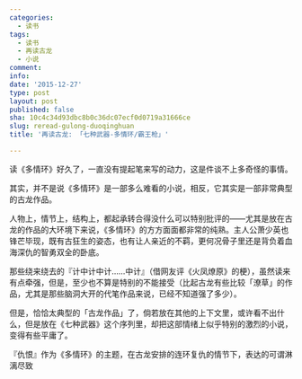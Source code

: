 ```yaml
---
categories:
  - 读书
tags:
  - 读书
  - 再读古龙
  - 小说
comment: 
info: 
date: '2015-12-27'
type: post
layout: post
published: false
sha: 10c4c34d93dbc8b0c36dc07ecf0d0719a31666ce
slug: reread-gulong-duoqinghuan
title: '再读古龙: 「七种武器-多情环/霸王枪」'

---
```


读《多情环》好久了，一直没有提起笔来写的动力，这是件谈不上多奇怪的事情。

其实，并不是说《多情环》是一部多么难看的小说，相反，它其实是一部非常典型的古龙作品。

人物上，情节上，结构上，都起承转合得没什么可以特别批评的——尤其是放在古龙的作品的大环境下来说，《多情环》的方方面面都非常的纯熟。主人公萧少英也锋芒毕现，既有古狂生的姿态，也有让人亲近的不羁，更何况骨子里还是背负着血海深仇的智勇双全的卧底。

那些绕来绕去的『计中计中计……中计』（借网友评《火凤燎原》的梗），虽然读来有点牵强，但是，至少也不算是特别的不能接受（比起古龙有些比较「潦草」的作品，尤其是那些脑洞大开的代笔作品来说，已经不知道强了多少）。

但是，恰恰太典型的「古龙作品」了，倘若放在其他的上下文里，或许看不出什么，但是放在《七种武器》这个序列里，却把这部情绪上似乎特别的激烈的小说，变得有些平庸了。

『仇恨』作为《多情环》的主题，在古龙安排的连环复仇的情节下，表达的可谓淋漓尽致